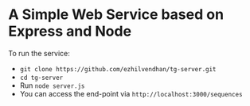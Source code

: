A Simple Web Service based on Express and Node
=================================================

To run the service:
  - `git clone https://github.com/ezhilvendhan/tg-server.git`
  - `cd tg-server`
  - Run `node server.js`
  - You can access the end-point via `http://localhost:3000/sequences`
  
  